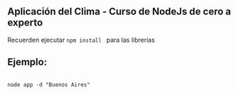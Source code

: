 ## Aplicación del Clima - Curso de NodeJs de cero a experto


Recuerden ejecutar ```npm install ``` para las librerías


## Ejemplo:

```

node app -d "Buenos Aires"

```